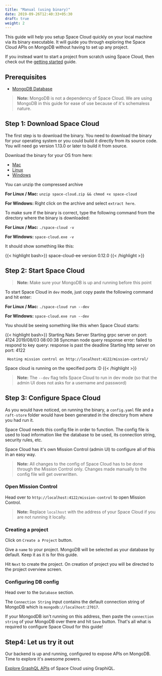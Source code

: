 ```yaml
---
title: "Manual (using binary)"
date: 2019-09-26T12:40:33+05:30
draft: true
weight: 2
---
```


This guide will help you setup Space Cloud quickly on your local machine via its binary executable. It will guide you through exploring the Space Cloud APIs on MongoDB without having to set up any project.

If you instead want to start a project from scratch using Space Cloud, then check out the [getting started](/docs/getting-started) guide.

## Prerequisites

- [MongoDB Database](https://docs.mongodb.com/manual/installation/)

> **Note:** MongoDB is not a dependency of Space Cloud. We are using MongoDB in this guide for ease of use because of it's schemaless nature.

## Step 1: Download Space Cloud

The first step is to download the binary. You need to download the binary for your operating system or you could build it directly from its source code. You will need go version 1.13.0 or later to build it from source.

Download the binary for your OS from here:

- [Mac](https://spaceuptech.com/downloads/darwin/space-cloud.zip)
- [Linux](https://spaceuptech.com/downloads/linux/space-cloud.zip)
- [Windows](https://spaceuptech.com/downloads/windows/space-cloud.zip)

You can unzip the compressed archive

**For Linux / Mac:** `unzip space-cloud.zip && chmod +x space-cloud`

**For Windows:** Right click on the archive and select `extract here`.

To make sure if the binary is correct, type the following command from the directory where the binary is downloaded:

**For Linux / Mac:** `./space-cloud -v`

**For Windows:** `space-cloud.exe -v`

It should show something like this:

{{< highlight bash>}}
space-cloud-ee version 0.12.0
{{< /highlight >}}

## Step 2: Start Space Cloud

> **Note:** Make sure your MongoDB is up and running before this point

To start Space Cloud in `dev` mode, just copy paste the following command and hit enter:

**For Linux / Mac:** `./space-cloud run --dev`

**For Windows:** `space-cloud.exe run --dev`

You should be seeing something like this when Space Cloud starts:

{{< highlight bash>}}
Starting Nats Server
Starting grpc server on port: 4124
2019/08/03 08:00:38 Syncman node query response error: failed to respond to key query: response is past the deadline
Starting http server on port: 4122

	 Hosting mission control on http://localhost:4122/mission-control/

Space cloud is running on the specified ports :D
{{< /highlight >}}

> **Note:** The `--dev` flag tells Space Cloud to run in dev mode (so that the admin UI does not asks for a username and password)

## Step 3: Configure Space Cloud

As you would have noticed, on running the binary, a `config.yaml` file and a `raft-store` folder would have been generated in the directory from where you had run it.

Space Cloud needs this config file in order to function. The config file is used to load information like the database to be used, its connection string, security rules, etc. 

Space Cloud has it's own Mission Control (admin UI) to configure all of this in an easy way. 

> **Note:** All changes to the config of Space Cloud has to be done through the Mission Control only. Changes made manually to the config file will get overwritten. 


### Open Mission Control

Head over to `http://localhost:4122/mission-control` to open Mission Control.

> **Note:** Replace `localhost` with the address of your Space Cloud if you are not running it locally. 

### Creating a project

Click on `Create a Project` button. 

Give a `name` to your project. MongoDB will be selected as your database by default. Keep it as it is for this guide.

Hit `Next` to create the project. On creation of project you will be directed to the project overview screen. 

### Configuring DB config

Head over to the `Database` section.

The `Connection String` input contains the default connection string of MongoDB which is `mongodb://localhost:27017`.

If your MongodDB isn't running on this address, then paste the `connection string` of your MongoDB over there and hit `Save` button. That's all what is required to configure Space Cloud for this guide!


## Step4: Let us try it out 

Our backend is up and running, configured to expose APIs on MongoDB. Time to explore it's awesome powers. 

[Explore GraphQL APIs](/getting-started/quick-start/explore-graphql) of Space Cloud using GraphiQL.